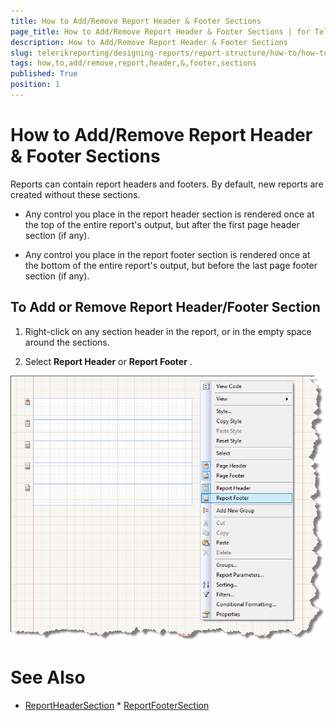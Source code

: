 ```yaml
---
title: How to Add/Remove Report Header & Footer Sections
page_title: How to Add/Remove Report Header & Footer Sections | for Telerik Reporting Documentation
description: How to Add/Remove Report Header & Footer Sections
slug: telerikreporting/designing-reports/report-structure/how-to/how-to-add-remove-report-header-&-footer-sections
tags: how,to,add/remove,report,header,&,footer,sections
published: True
position: 1
---
```


# How to Add/Remove Report Header & Footer Sections



Reports can contain report headers and footers. By default, new reports are created without these sections.

* Any control you place in the report header section is rendered once at the top of the entire report's output, but after the first page header section (if any).

* Any control you place in the report footer section is rendered once at the bottom of the entire report's output, but before the last page footer section (if any).

## To Add or Remove Report Header/Footer Section

1. Right-click on any section header in the report, or in the empty space around the sections.

1. Select __Report Header__  or __Report Footer__  .

  

  ![](images/ReportDesign006.png)

# See Also
 * [ReportHeaderSection](/reporting/api/Telerik.Reporting.ReportHeaderSection)  * [ReportFooterSection](/reporting/api/Telerik.Reporting.ReportFooterSection) 

